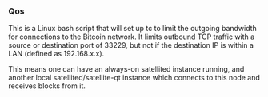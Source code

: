 ### Qos ###

This is a Linux bash script that will set up tc to limit the outgoing bandwidth for connections to the Bitcoin network. It limits outbound TCP traffic with a source or destination port of 33229, but not if the destination IP is within a LAN (defined as 192.168.x.x).

This means one can have an always-on satellited instance running, and another local satellited/satellite-qt instance which connects to this node and receives blocks from it.
